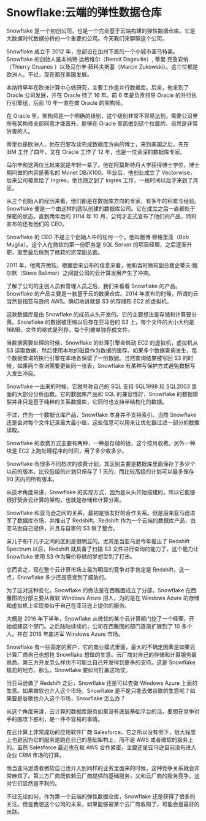 





# Snowflake:云端的弹性数据仓库

Snowflake 是一个初创公司，也是一个完全基于云端构建的弹性数据仓库。它是大数据时代数据分析的一个重要的公司。今天我们来聊聊这个公司。

Snowflake 成立于 2012 年，总部设在加州下属的一个小城市圣马特奥。Snowflake 的创始人是本纳特·达格维尔（Benoit Dageville）, 蒂里·克鲁安纳（Thierry Cruanes ）以及马尔辛·茹科夫斯基（Marcin Zukowski）。这三位都是欧洲人，不过，现在都在美国发展。

本纳特早年在欧洲计算中心做研究，主要工作是并行数据库。后来，他来到了 Oracle 公司发展，并在 Oracle 待了 16 年。前 6 年是负责领导 Oracle 的并行执行引擎组，后面 10 年一直在做 Oracle 的架构师。

在 Oracle 里，架构师是一个明确的级别，这个级别非常不容易达到，需要公司里所有架构师全部同意才能晋升。能够在 Oracle 里面做到这个位置的，自然是非常厉害的人。

蒂里也是欧洲人，他在巴黎攻读完成数据库方向的博士，来到美国之后，先在 IBM 工作了四年，又在 Oracle 工作了 12 年，也是一位资深的数据库专家。

马尔辛和这两位比起来就是年轻一辈了。他在阿莫斯特丹大学获得博士学位，博士期间做的内容是著名的 Monet DB/X100。毕业后，他创业成立了 Vectorwise，后来公司被卖给了 Ingres，他也随之到了 Ingres 工作，一段时间以后才来到了湾区。

从三个创始人的经历来看，他们都是在数据库方向的专家，有多年的积累与经验。Snowflake 便是一个由这样的团队创建的数据库公司。它在成立之后一直都处于保密的状态。直到两年后的 2014 年 10 月，公司才正式宣布了他们的产品，同时宣布的还有他们的 CEO。

Snowflake 的 CEO 不是三个创始人中的任何一个。他叫鲍博·穆格里亚（Bob Muglia）。这个人在微软的第一份职务是 SQL Server 的项目经理，之后逐渐升职，直至最后做到了微软的资深副总裁。

2011 年，他离开微软。根据后来公布的信息来看，他和当时微软副总裁史蒂夫·鲍尔默（Steve Ballmer）之间就公司的云计算发展产生了冲突。

了解了公司的主创人员和管理人员之后，我们来看看 Snowflake 的产品。Snowflake 的产品主要是一款基于云的数据仓库。2014 年发布的时候，所谓的云当然是指亚马逊的 AWS。确切地讲就是 S3 的存储和 EC2 的虚拟机。

这款数据库是由 Snowflake 的成员从头开发的。它的主要想法是存储和计算要分离。Snowflake 的数据被压缩以后存在亚马逊的 S3 上，每个文件的大小大约是 16MB。文件的格式是列存，每个列被单独存成文件。

当数据需要处理的时候，Snowflake 的处理引擎会启动 EC2 的虚拟机，虚拟机从 S3 读取数据，然后使用本地的磁盘作为数据的缓存。如果多个数据查询发生，每个数据查询的执行引擎在本地各保留了一份数据。当然查询结果被写回 S3 的时候，如果两个查询需要更新同一张表，Snowflake 有某种写保护方式避免数据写入发生冲突。

Snowflake 一出来的时候，它就号称自己的 SQL 支持 SQL1998 和 SQL2003 里面的大部分分析函数。它的数据库产品和 SQL 的兼容性好，Snowflake 的数据模型并非只是基于纯粹的关系数据库，它同时也支持半结构化的数据。

不过，作为一个数据仓库产品，Snowflake 本身并不支持索引。当然 Snowflake 还是会对每个文件记录最大最小值，这些信息可以用来让优化器过滤一部分的数据读取。

Snowflake 的收费方式主要有两种，一种是存储的钱，这个按月收费。另外一种块是 EC2 上跑处理程序的时间，用了多少收多少。

Snowflake 有很多不同档次的收费计划，其区别主要是数据库里面保存了多少个以前的版本。比较低级的计划只保存了 1 天的，而比较高级的计划可以最多保存 90 天内的所有版本。

从技术角度来讲，Snowflake 的实现方式，因为是从头开始搭建的，所以它能够很好契合云计算的架构，也就是存储和计算分离。

Snowflake 和亚马逊之间的关系，最初是很友好的合作关系。但是后来亚马逊进军了数据库市场，并推出了 Redshift。Redshift 作为一个云端的数据库产品，由亚马逊自己提供，并且与自家的 S3 做了整合。

亲儿子和干儿子之间的区别是很明显的。尤其是当亚马逊今年推出了 Redshift Spectrum 以后，Redshift 就具备了扫描 S3 文件进行查询的能力了。这个能力让 Snowflake 使用 S3 作为廉价存储的梦想受到了打击。

总而言之，现在整个云计算市场上最为明显的竞争对手肯定是 Redshift，这一点，Snowflake 多少还是感觉到了威胁的。

为了应对这种变化，Snowflake 的做法是在西雅图成立了分部。Snowflake 在西雅图的分部主要从微软 Windows Azure 招人，为的是在 Windows Azure 的存储和虚拟机上实现类似于自己在亚马逊上提供的服务。

大概是 2016 年下半年，Snowflake 从微软的某个云计算部门挖了一个经理，开始组建这个部门。之后陆陆续续的，公司在西雅图的部门逐渐扩展到了 10 多个人。并在 2016 年底进军 Windows Azure 市场。

Snowflake 有一些固定的客户，它的商业模式里面，最大的不确定因素是如果云计算厂商自己也想抢 Snowflake 想做的生意。云厂商对自己的存储和计算服务最熟悉。第三方开发怎么样也不可能比自己开发得到更多的支持。这是 Snowflake 尴尬的地方。那么，Snowflake 要如何打赢这场仗。

当亚马逊做了 Redshift 之后，Snowflake 还是可以去做 Windows Azure 上面的生意。如果微软也介入这个市场，Snowflake 是不是只能去做谷歌的生意呢？如果要是谷歌也介入这个市场，Snowflake 怎么办？

从这个角度来讲，云计算的数据库服务如果没有底层基础平台的话，要想在竞争对手的围攻下胜利，是一件不容易的事情。

在云计算上非常成功的应用软件厂商 Salesforce，它之所以没有倒下，很大程度上也是因为它的服务是跑在自己的基础架构上，而不是 AWS 或者微软的服务上的。虽然 Salesforce 最近也在和 AWS 合作紧密，主要还是亚马逊目前没有进入企业 CRM 市场的打算。

而当亚马逊或者微软自己也介入到同样的业务里面来的时候，这种竞争关系就会非常麻烦了。第三方厂商既依赖云厂商提供的基础服务，又和云厂商的服务竞争。这对它们显然是不利的。

不过无论如何，作为第一个云端的弹性数据仓库，Snowflake 还是获得了很多的关注。但是我想这个公司的未来，如果能够被某个云厂商收购了，可能会是最好的出路。









































